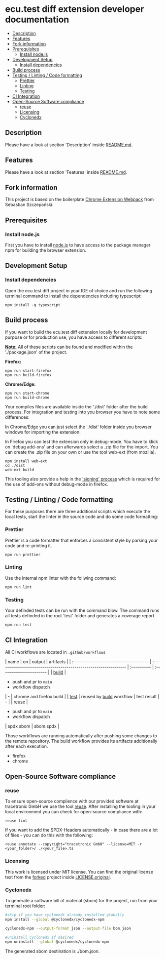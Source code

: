 # ecu.test diff extension developer documentation <!-- omit in toc -->

- [Description](#description)
- [Features](#features)
- [Fork information](#fork-information)
- [Prerequisites](#prerequisites)
  - [Install node.js](#install-nodejs)
- [Development Setup](#development-setup)
  - [Install dependencies](#install-dependencies)
- [Build process](#build-process)
- [Testing / Linting / Code formatting](#testing--linting--code-formatting)
  - [Prettier](#prettier)
  - [Linting](#linting)
  - [Testing](#testing)
- [CI Integration](#ci-integration)
- [Open-Source Software compliance](#open-source-software-compliance)
  - [reuse](#reuse)
  - [Licensing](#licensing)
  - [Cyclonedx](#cyclonedx)

## Description

Please have a look at section 'Description' inside [README.md](..\README.md#description).


## Features
Please have a look at section 'Features' inside [README.md](..\README.md#features).


## Fork information
This project is based on the boilerplate [Chrome Extension Webpack](https://github.com/sszczep/chrome-extension-webpack) from Sebastian Szczepański.


## Prerequisites
### Install node.js

First you have to install [node.js](https://nodejs.org/en/download) to have access to the package manager npm for building the browser extension.


## Development Setup
### Install dependencies

Open the ecu.test diff project in your IDE of choice and run the following terminal command to install the dependencies including typescript:

```npm install -g typescript```


## Build process

If you want to build the ecu.test diff extension locally for development purpose or for production use, you have access to different scripts:

**<u>Note:</u>** All of these scripts can be found and modified within the './package.json' of the project.

**Firefox:**
```
npm run start-firefox
npm run build-firefox
```
**Chrome/Edge:**
```
npm run start-chrome
npm run build-chrome
```
Your compiles files are available inside the './dist' folder after the build process.
For integration and testing into you browser you have to note some differences:

In Chrome/Edge you can just select the './dist' folder inside you browser windows for importing the extension.

In Firefox you can test the extension only in debug-mode. You have to klick on 'debug add-ons' and can afterwards select a .zip file for the import. You can create the .zip file on your own or use the tool web-ext (from mozilla). 
```
npm install web-ext
cd ./dist
web-ext build
```
This tooling also provide a help in the ['signing' process](https://extensionworkshop.com/documentation/develop/extensions-and-the-add-on-id/) which is required for the use of add-ons without debug-mode in firefox.


## Testing / Linting / Code formatting

For these purposes there are three additional scripts which execute the local tests, start the linter in the source code and do some code formatting:


### Prettier

Prettier is a code formatter that enforces a consistent style by parsing your code and re-printing it.

```bash
npm run prettier
```

### Linting

Use the internal npm linter with the follwing command:

```bash
npm run lint
```

### Testing

Your definded tests can be run with the command blow. The command runs all tests definded in the root 'test' folder and generates a coverage report.

```bash
npm run test
```


## CI Integration

All CI workflows are located in `.github/workflows`

| name                                    | on
| output                                  | artifacts                                                         |
| :-------------------------------------- | :---------------------------------------------------------------- | :---------- | :----------------------- |
| [build](../.github/workflows/build.yml) | <ul><li>push and pr to `main`</li><li>workflow dispatch</li></ul> | -           | chrome and firefox build |
| [test](../.github/workflows/test.yml)   | reused by [build](../.github/workflows/build.yml) workflow        | test result | -                        |
| [reuse](../.github/workflows/reuse.yml) | <ul><li>push and pr to `main`</li><li>workflow dispatch</li></ul> | spdx sbom   | sbom.spdx                |
  
Those workflows are running automatically after pushing some changes to the remote repository. The
build workflow provides its artifacts additionally after each execution. 

* firefox
* chrome


## Open-Source Software compliance
### reuse

To ensure open-source complience with our provided software at tracetronic GmbH we use the tool [reuse](https://reuse.readthedocs.io/en/stable/readme.html). After installing the tooling in your local environment you can check for open-source compliance with:

```reuse lint```

If you want to add the SPDX-Headers automatically - in case there are a lot of files - you can do this with the following:

```reuse annotate --copyright="tracetronic GmbH" --license=MIT -r <your_folder>/ ./<your_file>.ts```


### Licensing

This work is licensed under MIT license. You can find the original license text from the [forked](#fork-information) project inside [LICENSE.original](../LICENSE.original).


### Cyclonedx

To generate a software bill of material (sbom) for the project, run from your terminal root folder:
```bash
#skip if you have cyclonedx already installed globally
npm install --global @cyclonedx/cyclonedx-npm

cyclonedx-npm --output-format json --output-file bom.json

#uninstall cyclonedx if desired
npm uninstall --global @cyclonedx/cyclonedx-npm
```
The generated sbom destination is ./bom.json.

